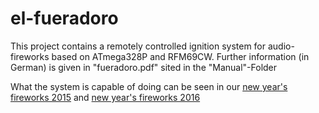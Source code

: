 # el-fueradoro

This project contains a remotely controlled ignition system for audio-fireworks based on ATmega328P and RFM69CW.
Further information (in German) is given in "fueradoro.pdf" sited in the "Manual"-Folder

What the system is capable of doing can be seen in our [new year's fireworks 2015](https://vimeo.com/116115628) and [new year's fireworks 2016](https://vimeo.com/150594996)
